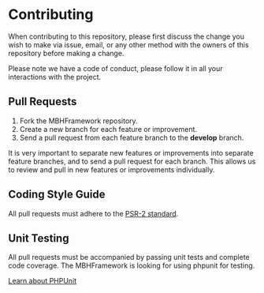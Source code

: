 # Contributing

When contributing to this repository, please first discuss the change you wish to make via issue, email, or any other method with the owners of this repository before making a change.

Please note we have a code of conduct, please follow it in all your interactions with the project.

## Pull Requests

1. Fork the MBHFramework repository.
2. Create a new branch for each feature or improvement.
3. Send a pull request from each feature branch to the **develop** branch.

It is very important to separate new features or improvements into separate feature branches, and to send a
pull request for each branch. This allows us to review and pull in new features or improvements individually.

## Coding Style Guide

All pull requests must adhere to the [PSR-2 standard](https://github.com/php-fig/fig-standards/blob/master/accepted/PSR-2-coding-style-guide.md).

## Unit Testing

All pull requests must be accompanied by passing unit tests and complete code coverage. The MBHFramework is looking for using phpunit for testing.

[Learn about PHPUnit](https://github.com/sebastianbergmann/phpunit/)
